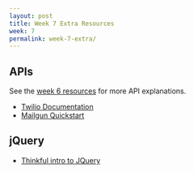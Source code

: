 ```yaml
---
layout: post
title: Week 7 Extra Resources
week: 7
permalink: week-7-extra/
---
```


## APIs

See the [week 6 resources](/full-stack/week-6-extra/) for more API explanations.

* [Twilio Documentation](https://www.twilio.com/docs/api/rest/sending-messages)
* [Mailgun Quickstart](https://mailgun.com/accounts/free/signup_success)

## jQuery

* [Thinkful intro to JQuery](www.thinkful.com/learn/intro-to-jquery)

